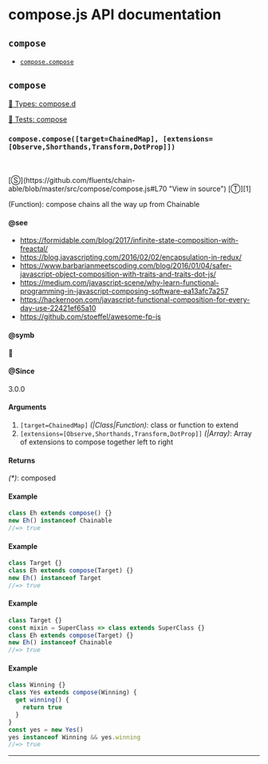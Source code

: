 # compose.js API documentation

<!-- div class="toc-container" -->

<!-- div -->

## `compose`
* <a href="#compose-prototype-compose"  data-meta="compose target ChainedMap extensions Observe Shorthands Transform DotProp"  data-call="compose target ChainedMap extensions Observe Shorthands Transform DotProp"  data-category="Methods"  data-description="Function compose chains all the way up from Chainable"  data-name="compose"  data-member="compose"  data-see="href https formidable com blog 2017 infinite state composition with freactal label https formidable com blog 2017 infinite state composition with freactal href https blog javascripting com 2016 02 02 encapsulation in redux label https blog javascripting com 2016 02 02 encapsulation in redux href https www barbarianmeetscoding com blog 2016 01 04 safer javascript object composition with traits and traits dot js label https www barbarianmeetscoding com blog 2016 01 04 safer javascript object composition with traits and traits dot js href https medium com javascript scene why learn functional programming in javascript composing software ea13afc7a257 label https medium com javascript scene why learn functional programming in javascript composing software ea13afc7a257 href https hackernoon com javascript functional composition for every day use 22421ef65a10 label https hackernoon com javascript functional composition for every day use 22421ef65a10 href https github com stoeffel awesome fp js label https github com stoeffel awesome fp js"  data-all="meta n compose target ChainedMap extensions Observe Shorthands Transform DotProp call compose target ChainedMap extensions Observe Shorthands Transform DotProp category Methods description Function compose chains all the way up from Chainable name compose member compose see href https formidable com blog 2017 infinite state composition with freactal label https formidable com blog 2017 infinite state composition with freactal href https blog javascripting com 2016 02 02 encapsulation in redux label https blog javascripting com 2016 02 02 encapsulation in redux href https www barbarianmeetscoding com blog 2016 01 04 safer javascript object composition with traits and traits dot js label https www barbarianmeetscoding com blog 2016 01 04 safer javascript object composition with traits and traits dot js href https medium com javascript scene why learn functional programming in javascript composing software ea13afc7a257 label https medium com javascript scene why learn functional programming in javascript composing software ea13afc7a257 href https hackernoon com javascript functional composition for every day use 22421ef65a10 label https hackernoon com javascript functional composition for every day use 22421ef65a10 href https github com stoeffel awesome fp js label https github com stoeffel awesome fp js notes todos klassProps" >`compose.compose`</a>

<!-- /div -->

<!-- /div -->

<!-- div class="doc-container" -->

<!-- div -->

## `compose`

<!-- div -->

<a href="https://github.com/fluents/chain-able/blob/master/typings/compose.d.ts">🌊  Types: compose.d</a>&nbsp;

<a href="https://github.com/fluents/chain-able/blob/master/test/compose.js">🔬  Tests: compose</a>&nbsp;

<h3 id="compose-prototype-compose" data-member="compose" data-category="Methods" data-name="compose"><code>compose.compose([target=ChainedMap], [extensions=[Observe,Shorthands,Transform,DotProp]])</code></h3>
<br>
<br>
[&#x24C8;](https://github.com/fluents/chain-able/blob/master/src/compose/compose.js#L70 "View in source") [&#x24C9;][1]

(Function): compose chains all the way up from Chainable


#### @see 

* <a href="https://formidable.com/blog/2017/infinite-state-composition-with-freactal/" >https://formidable.com/blog/2017/infinite-state-composition-with-freactal/</a>
* <a href="https://blog.javascripting.com/2016/02/02/encapsulation-in-redux/" >https://blog.javascripting.com/2016/02/02/encapsulation-in-redux/</a>
* <a href="https://www.barbarianmeetscoding.com/blog/2016/01/04/safer-javascript-object-composition-with-traits-and-traits-dot-js/" >https://www.barbarianmeetscoding.com/blog/2016/01/04/safer-javascript-object-composition-with-traits-and-traits-dot-js/</a>
* <a href="https://medium.com/javascript-scene/why-learn-functional-programming-in-javascript-composing-software-ea13afc7a257" >https://medium.com/javascript-scene/why-learn-functional-programming-in-javascript-composing-software-ea13afc7a257</a>
* <a href="https://hackernoon.com/javascript-functional-composition-for-every-day-use-22421ef65a10" >https://hackernoon.com/javascript-functional-composition-for-every-day-use-22421ef65a10</a>
* <a href="https://github.com/stoeffel/awesome-fp-js" >https://github.com/stoeffel/awesome-fp-js</a>

#### @symb 

🎼 

#### @Since
3.0.0

#### Arguments
1. `[target=ChainedMap]` *(|Class|Function)*: class or function to extend
2. `[extensions=[Observe,Shorthands,Transform,DotProp]]` *(|Array)*: Array of extensions to compose together left to right

#### Returns
*(&#42;)*: composed

#### Example
```js
class Eh extends compose() {}
new Eh() instanceof Chainable
//=> true

```
#### Example
```js
class Target {}
class Eh extends compose(Target) {}
new Eh() instanceof Target
//=> true

```
#### Example
```js
class Target {}
const mixin = SuperClass => class extends SuperClass {}
class Eh extends compose(Target) {}
new Eh() instanceof Chainable
//=> true

```
#### Example
```js
class Winning {}
class Yes extends compose(Winning) {
  get winning() {
    return true
  }
}
const yes = new Yes()
yes instanceof Winning && yes.winning
//=> true

```
---

<!-- /div -->

<!-- /div -->

<!-- /div -->

 [1]: #compose "Jump back to the TOC."
